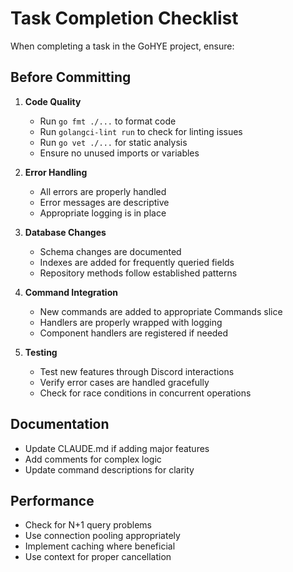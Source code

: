 # Task Completion Checklist

When completing a task in the GoHYE project, ensure:

## Before Committing
1. **Code Quality**
   - Run `go fmt ./...` to format code
   - Run `golangci-lint run` to check for linting issues
   - Run `go vet ./...` for static analysis
   - Ensure no unused imports or variables

2. **Error Handling**
   - All errors are properly handled
   - Error messages are descriptive
   - Appropriate logging is in place

3. **Database Changes**
   - Schema changes are documented
   - Indexes are added for frequently queried fields
   - Repository methods follow established patterns

4. **Command Integration**
   - New commands are added to appropriate Commands slice
   - Handlers are properly wrapped with logging
   - Component handlers are registered if needed

5. **Testing**
   - Test new features through Discord interactions
   - Verify error cases are handled gracefully
   - Check for race conditions in concurrent operations

## Documentation
- Update CLAUDE.md if adding major features
- Add comments for complex logic
- Update command descriptions for clarity

## Performance
- Check for N+1 query problems
- Use connection pooling appropriately
- Implement caching where beneficial
- Use context for proper cancellation